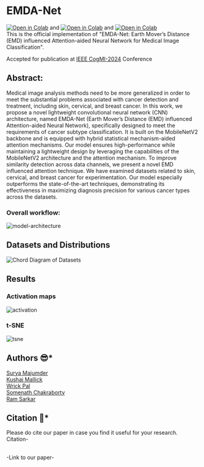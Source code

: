 # EMDA-Net
[![Open in Colab](https://colab.research.google.com/assets/colab-badge.svg)](https://colab.research.google.com/github/SuryaMajumder/EMDA-Net-Earth-Mover-s-Distance-influenced-Attention-aided-Network-for-Medical-Image-Classification/blob/main/ham.ipynb) and [![Open in Colab](https://colab.research.google.com/assets/colab-badge.svg)](https://colab.research.google.com/github/SuryaMajumder/EMDA-Net-Earth-Mover-s-Distance-influenced-Attention-aided-Network-for-Medical-Image-Classification/blob/main/sipakmed.ipynb) and [![Open in Colab](https://colab.research.google.com/assets/colab-badge.svg)](https://colab.research.google.com/github/SuryaMajumder/EMDA-Net-Earth-Mover-s-Distance-influenced-Attention-aided-Network-for-Medical-Image-Classification/blob/main/breakhis.ipynb)<br/>
This is the official implementation of "EMDA-Net: Earth Mover’s Distance (EMD) influenced Attention-aided Neural Network for Medical Image Classification".

Accepted for publication at [IEEE CogMI-2024](https://www.sis.pitt.edu/lersais/conference/cogmi/2024/) Conference

## Abstract:
Medical image analysis methods need to be more generalized in order to meet the substantial problems associated with cancer detection and treatment, including skin, cervical, and breast cancer. In this work, we propose a novel lightweight convolutional neural network (CNN) architecture, named EMDA-Net (Earth Mover’s Distance (EMD) influenced Attention-aided Neural Network), specifically designed to meet the requirements of cancer subtype classification. It is built on the MobileNetV2 backbone and is equipped with hybrid statistical mechanism-aided attention mechanisms. Our model ensures high-performance while maintaining a lightweight design by leveraging the capabilities of the MobileNetV2 architecture and the attention mechanism. To improve similarity detection across data channels, we present a novel EMD influenced attention technique. We have examined datasets related to skin, cervical, and breast cancer for experimentation. Our model especially outperforms the state-of-the-art techniques, demonstrating its effectiveness in maximizing diagnosis precision for various cancer types across the datasets.


### Overall workflow:
![model-architecture](https://github.com/SuryaMajumder/EMDA-Net-Earth-Mover-s-Distance-influenced-Attention-aided-Network-for-Medical-Image-Classification/assets/111181100/c04b2645-a53a-42fa-93d9-8d932f93d30e)


## Datasets and Distributions
![Chord Diagram of Datasets](https://github.com/user-attachments/assets/c60f828d-7c14-4bd3-814f-78c0086a218a)


## Results
<!-- ### Confusion 
![confusion](https://github.com/SuryaMajumder/EMDA-Net-Earth-Mover-s-Distance-influenced-Attention-aided-Network-for-Medical-Image-Classification/assets/111181100/89638b90-3b64-447a-a00f-d3407e6a7f23) -->

### Activation maps
![activation](https://github.com/SuryaMajumder/EMDA-Net-Earth-Mover-s-Distance-influenced-Attention-aided-Network-for-Medical-Image-Classification/assets/111181100/fdafce91-cfe8-4b9f-bb28-e4fb383a1396)

### t-SNE
![tsne](https://github.com/SuryaMajumder/EMDA-Net-Earth-Mover-s-Distance-influenced-Attention-aided-Network-for-Medical-Image-Classification/assets/111181100/d1ccf190-eec4-4040-b19e-dd6101a2bf96)

## Authors :sunglasses:*
[Surya Majumder](https://www.linkedin.com/in/surya-majumder-333891246/)<br/>
[Kushaj Mallick](https://www.linkedin.com/in/kushaj-mallick-a0926318a/)<br/>
[Wrick Pal](https://www.linkedin.com/in/wrick-pal-06421a289)<br/>
[Somenath Chakraborty](https://www.linkedin.com/in/somenath-chakraborty/)<br/>
[Ram Sarkar](http://www.jaduniv.edu.in/profile.php?uid=686)<br/>

## Citation :thinking:*
Please do cite our paper in case you find it useful for your research.<br/>
Citation-<br/>

<br/>
-Link to our paper-<br/>
